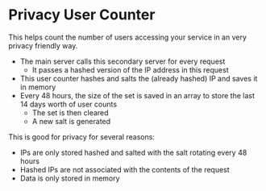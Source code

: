 # Privacy User Counter

This helps count the number of users accessing your service in an very privacy friendly way.

- The main server calls this secondary server for every request
    - It passes a hashed version of the IP address in this request
- This user counter hashes and salts the (already hashed) IP and saves it in memory
- Every 48 hours, the size of the set is saved in an array to store the last 14 days worth of user counts
    - The set is then cleared
    - A new salt is generated

This is good for privacy for several reasons:

- IPs are only stored hashed and salted with the salt rotating every 48 hours
- Hashed IPs are not associated with the contents of the request
- Data is only stored in memory